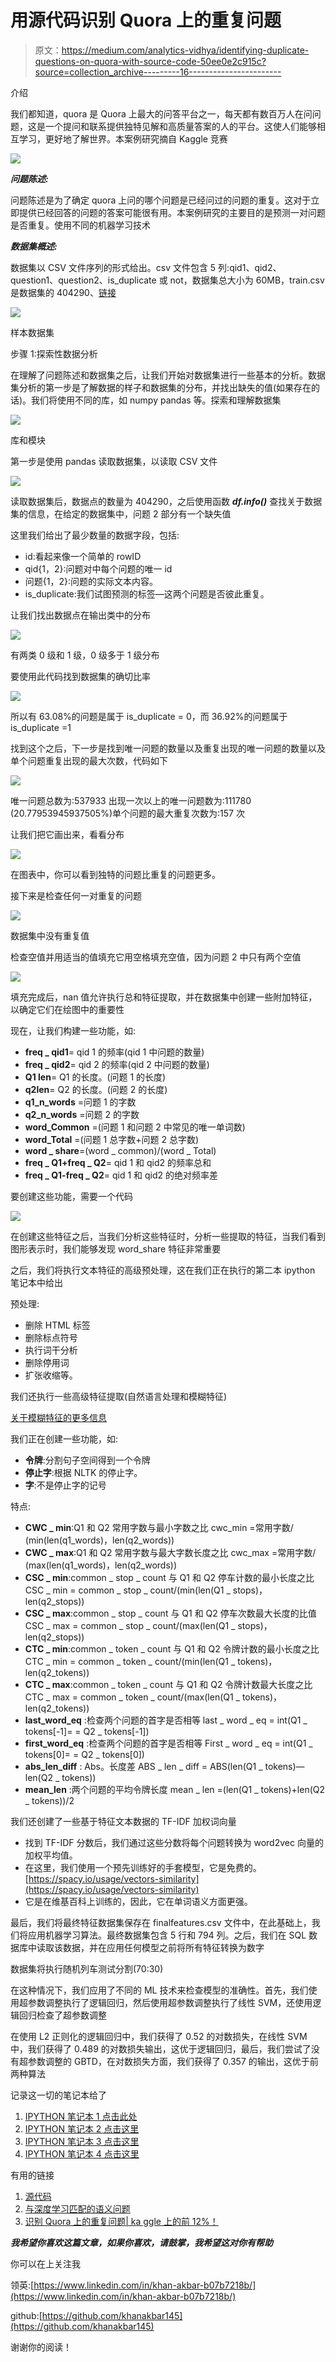 # 用源代码识别 Quora 上的重复问题

> 原文：<https://medium.com/analytics-vidhya/identifying-duplicate-questions-on-quora-with-source-code-50ee0e2c915c?source=collection_archive---------16----------------------->

介绍

我们都知道，quora 是 Quora 上最大的问答平台之一，每天都有数百万人在问问题，这是一个提问和联系提供独特见解和高质量答案的人的平台。这使人们能够相互学习，更好地了解世界。本案例研究摘自 Kaggle 竞赛

![](img/c8ba3b88b628444509d58ec54ef9c2fa.png)

***问题陈述:***

问题陈述是为了确定 quora 上问的哪个问题是已经问过的问题的重复。这对于立即提供已经回答的问题的答案可能很有用。本案例研究的主要目的是预测一对问题是否重复。使用不同的机器学习技术

***数据集概述:***

数据集以 CSV 文件序列的形式给出。csv 文件包含 5 列:qid1、qid2、question1、question2、is_duplicate 或 not，数据集总大小为 60MB，train.csv 是数据集的 404290、[链接](https://www.kaggle.com/c/quora-question-pairs/data)

![](img/09598b5b6ea26c914f407d8c504bf4ba.png)

样本数据集

步骤 1:探索性数据分析

在理解了问题陈述和数据集之后，让我们开始对数据集进行一些基本的分析。数据集分析的第一步是了解数据的样子和数据集的分布，并找出缺失的值(如果存在的话)。我们将使用不同的库，如 numpy pandas 等。探索和理解数据集

![](img/0c4c84c11b61cc08c813c17bec624ce7.png)

库和模块

第一步是使用 pandas 读取数据集，以读取 CSV 文件

![](img/e3a64617d32f242e391361c90db3b0d3.png)

读取数据集后，数据点的数量为 404290，之后使用函数 ***df.info()*** 查找关于数据集的信息，在给定的数据集中，问题 2 部分有一个缺失值

这里我们给出了最少数量的数据字段，包括:

*   id:看起来像一个简单的 rowID
*   qid{1，2}:问题对中每个问题的唯一 id
*   问题{1，2}:问题的实际文本内容。
*   is_duplicate:我们试图预测的标签—这两个问题是否彼此重复。

让我们找出数据点在输出类中的分布

![](img/42486b31b6891521975daf0808b22a2c.png)

有两类 0 级和 1 级，0 级多于 1 级分布

要使用此代码找到数据集的确切比率

![](img/68349110b46008df116e8a76793e5db8.png)

所以有 63.08%的问题是属于 is_duplicate = 0，而 36.92%的问题属于 is_duplicate =1

找到这个之后，下一步是找到唯一问题的数量以及重复出现的唯一问题的数量以及单个问题重复出现的最大次数，代码如下

![](img/35dc42fca8259f30d3aa15524bab5504.png)

唯一问题总数为:537933 出现一次以上的唯一问题数为:111780 (20.77953945937505%)单个问题的最大重复次数为:157 次

让我们把它画出来，看看分布

![](img/ff21876649b28a8fc998a117bdde02a2.png)

在图表中，你可以看到独特的问题比重复的问题更多。

接下来是检查任何一对重复的问题

![](img/a56a893966034c7af5233860326cb1aa.png)

数据集中没有重复值

检查空值并用适当的值填充它用空格填充空值，因为问题 2 中只有两个空值

![](img/1d2028c20c6438b984f029ff0a47df74.png)

填充完成后，nan 值允许执行总和特征提取，并在数据集中创建一些附加特征，以确定它们在绘图中的重要性

现在，让我们构建一些功能，如:

*   **freq _ qid1**= qid 1 的频率(qid 1 中问题的数量)
*   **freq _ qid2**= qid 2 的频率(qid 2 中问题的数量)
*   **Q1 len**= Q1 的长度。(问题 1 的长度)
*   **q2len**= Q2 的长度。(问题 2 的长度)
*   **q1_n_words** =问题 1 的字数
*   **q2_n_words** =问题 2 的字数
*   **word_Common** =(问题 1 和问题 2 中常见的唯一单词数)
*   **word_Total** =(问题 1 总字数+问题 2 总字数)
*   **word _ share**=(word _ common)/(word _ Total)
*   **freq _ Q1+freq _ Q2**= qid 1 和 qid2 的频率总和
*   **freq _ Q1-freq _ Q2**= qid 1 和 qid2 的绝对频率差

要创建这些功能，需要一个代码

![](img/e339a566723cd057dbd5a5738a77d3b5.png)

在创建这些特征之后，当我们分析这些特征时，分析一些提取的特征，当我们看到图形表示时，我们能够发现 word_share 特征非常重要

之后，我们将执行文本特征的高级预处理，这在我们正在执行的第二本 ipython 笔记本中给出

预处理:

*   删除 HTML 标签
*   删除标点符号
*   执行词干分析
*   删除停用词
*   扩张收缩等。

我们还执行一些高级特征提取(自然语言处理和模糊特征)

[关于模糊特征的更多信息](https://github.com/seatgeek/fuzzywuzzy#usage)

我们正在创建一些功能，如:

*   **令牌**:分割句子空间得到一个令牌
*   **停止字**:根据 NLTK 的停止字。
*   **字**:不是停止字的记号

特点:

*   **CWC _ min**:Q1 和 Q2 常用字数与最小字数之比
    cwc_min =常用字数/ (min(len(q1_words)，len(q2_words))
*   **CWC _ max**:Q1 和 Q2 常用字数与最大字数长度之比
    cwc_max =常用字数/ (max(len(q1_words)，len(q2_words))
*   **CSC _ min**:common _ stop _ count 与 Q1 和 Q2 停车计数的最小长度之比
    CSC _ min = common _ stop _ count/(min(len(Q1 _ stops)，len(q2_stops))
*   **CSC _ max**:common _ stop _ count 与 Q1 和 Q2 停车次数最大长度的比值
    CSC _ max = common _ stop _ count/(max(len(Q1 _ stops)，len(q2_stops))
*   **CTC _ min**:common _ token _ count 与 Q1 和 Q2 令牌计数的最小长度之比
    CTC _ min = common _ token _ count/(min(len(Q1 _ tokens)，len(q2_tokens))
*   **CTC _ max**:common _ token _ count 与 Q1 和 Q2 令牌计数最大长度之比
    CTC _ max = common _ token _ count/(max(len(Q1 _ tokens)，len(q2_tokens))
*   **last_word_eq** :检查两个问题的首字是否相等
    last _ word _ eq = int(Q1 _ tokens[-1]= = Q2 _ tokens[-1])
*   **first_word_eq** :检查两个问题的首字是否相等
    First _ word _ eq = int(Q1 _ tokens[0]= = Q2 _ tokens[0])
*   **abs_len_diff** : Abs。长度差
    ABS _ len _ diff = ABS(len(Q1 _ tokens)—len(Q2 _ tokens))
*   **mean_len** :两个问题的平均令牌长度
    mean _ len =(len(Q1 _ tokens)+len(Q2 _ tokens))/2

我们还创建了一些基于特征文本数据的 TF-IDF 加权词向量

*   找到 TF-IDF 分数后，我们通过这些分数将每个问题转换为 word2vec 向量的加权平均值。
*   在这里，我们使用一个预先训练好的手套模型，它是免费的。[https://spacy.io/usage/vectors-similarity](https://spacy.io/usage/vectors-similarity)
*   它是在维基百科上训练的，因此，它在单词语义方面更强。

最后，我们将最终特征数据集保存在 finalfeatures.csv 文件中，在此基础上，我们将应用机器学习算法。最终数据集包含 5 行和 794 列。之后，我们在 SQL 数据库中读取该数据，并在应用任何模型之前将所有特征转换为数字

数据集将执行随机列车测试分割(70:30)

在这种情况下，我们应用了不同的 ML 技术来检查模型的准确性。首先，我们使用超参数调整执行了逻辑回归，然后使用超参数调整执行了线性 SVM，还使用逻辑回归检查了超参数调整

在使用 L2 正则化的逻辑回归中，我们获得了 0.52 的对数损失，在线性 SVM 中，我们获得了 0.489 的对数损失输出，这优于逻辑回归，最后，我们尝试了没有超参数调整的 GBTD，在对数损失方面，我们获得了 0.357 的输出，这优于前两种算法

记录这一切的笔记本给了

1.  [IPYTHON 笔记本 1 点击此处](https://github.com/khanakbar145/Qura-Project-/blob/master/1_Quora_Notebook1.ipynb)
2.  [IPYTHON 笔记本 2 点击这里](https://github.com/khanakbar145/Qura-Project-/blob/master/2_QuoraNotebook2.ipynb)
3.  [IPYTHON 笔记本 3 点击这里](https://github.com/khanakbar145/Qura-Project-/blob/master/3_Qura_Notebook3ipynb.ipynb)
4.  [IPYTHON 笔记本 4 点击这里](https://github.com/khanakbar145/Qura-Project-/blob/master/4_Qura_Notebook4.ipynb)

有用的链接

1.  [源代码](https://www.kaggle.com/c/quora-question-pairs)
2.  [与深度学习匹配的语义问题](https://engineering.quora.com/Semantic-Question-Matching-with-Deep-Learning)
3.  [识别 Quora 上的重复问题| ka ggle 上的前 12%！](https://towardsdatascience.com/identifying-duplicate-questions-on-quora-top-12-on-kaggle-4c1cf93f1c30)

***我希望你喜欢这篇文章，如果你喜欢，请鼓掌，我希望这对你有帮助***

你可以在上关注我

领英:[https://www.linkedin.com/in/khan-akbar-b07b7218b/](https://www.linkedin.com/in/khan-akbar-b07b7218b/)

github:[https://github.com/khanakbar145](https://github.com/khanakbar145)

谢谢你的阅读！